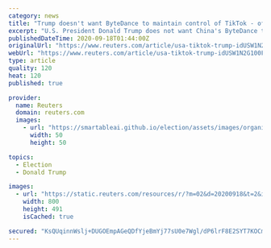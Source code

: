 ```yaml
---
category: news
title: "Trump doesn't want ByteDance to maintain control of TikTok - official"
excerpt: "U.S. President Donald Trump does not want China's ByteDance to maintain a controlling interest in TikTok because it could put Americans' personal information at risk, a senior administration official speaking on condition of anonymity said on Thursday."
publishedDateTime: 2020-09-18T01:44:00Z
originalUrl: "https://www.reuters.com/article/usa-tiktok-trump-idUSW1N2G100F"
webUrl: "https://www.reuters.com/article/usa-tiktok-trump-idUSW1N2G100F"
type: article
quality: 120
heat: 120
published: true

provider:
  name: Reuters
  domain: reuters.com
  images:
    - url: "https://smartableai.github.io/election/assets/images/organizations/reuters.com-50x50.jpg"
      width: 50
      height: 50

topics:
  - Election
  - Donald Trump

images:
  - url: "https://static.reuters.com/resources/r/?m=02&d=20200918&t=2&i=1533929903&r=LYNXMPEG8H02J&w=800"
    width: 800
    height: 491
    isCached: true

secured: "KsQUqinnWslj+DUGOEmpAGeQDfYjeBmYj77sU0e7Wgl/dP6lrF8E2SYT7KOCmzykXzaTx+2Mc7/+9nrmSA8C4ouJm+qPo5GF1uurgrMMNcKnKF8xHy1hfQtPk8tJzN23cXGB1yQK3vATtbPrUHXdgmIXsUmlXGgp2IoxIpaaLghvviRnzxGO9Y+ZT2nwLrfUYf90nN6YzLo2enhmlZqUZvBNmjGBVA7l6Fh1irqJXt34tbZJAFqQ6nFc4pgjm2BIsyeCeC3K44Oyb1TdGjlP7UCISN6qrIVxkCuqVHGoOewKBJJCYSZi7G6sruR7ZoG6DspDXQdMEOvlifnT/kDmV6whmi+rGAcFVqXrtQA2EUI=;aOXmH2HL2cSVJhyE8bL7/g=="
---
```


